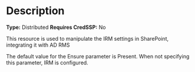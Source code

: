 # Description

**Type:** Distributed
**Requires CredSSP:** No

This resource is used to manipulate the IRM settings in SharePoint, integrating
it with AD RMS

The default value for the Ensure parameter is Present. When not specifying this
parameter, IRM is configured.
